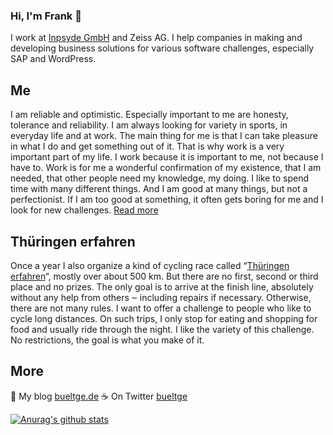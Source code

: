 ### Hi, I'm Frank 👋

I work at [Inpsyde GmbH](https://github.com/inpsyde/) and Zeiss AG. I help companies in making and developing business solutions for various software challenges, especially SAP and WordPress.

## Me
I am reliable and optimistic. Especially important to me are honesty, tolerance and reliability. I am always looking for variety in sports, in everyday life and at work. The main thing for me is that I can take pleasure in what I do and get something out of it. That is why work is a very important part of my life. I work because it is important to me, not because I have to. Work is for me a wonderful confirmation of my existence, that I am needed, that other people need my knowledge, my doing. I like to spend time with many different things. And I am good at many things, but not a perfectionist. If I am too good at something, it often gets boring for me and I look for new challenges. [Read more](https://inpsyde.com/en/cto-frank-bueltge/)

## Thüringen erfahren
Once a year I also organize a kind of cycling race called “[Thüringen erfahren](https://bueltge.de/thueringen-erfahren/)“, mostly over about 500 km. But there are no first, second or third place and no prizes. The only goal is to arrive at the finish line, absolutely without any help from others ‒ including repairs if necessary. Otherwise, there are not many rules. I want to offer a challenge to people who like to cycle long distances. On such trips, I only stop for eating and shopping for food and usually ride through the night. I like the variety of this challenge. No restrictions, the goal is what you make of it.

## More
💬 My blog [bueltge.de](https://bueltge.de/)
☕ On Twitter [bueltge](https://twitter.com/bueltge)

[![Anurag's github stats](https://github-readme-stats.vercel.app/api?username=bueltge)](https://github.com/bueltge/)
